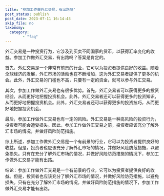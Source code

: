 ```yaml
---
title: "参加工作做外汇交易，有出路吗"
post_status: publish
post_date: 2023-07-11 16:14:43
skip_file: no
taxonomy:
  category:
        - "faq"
---
```


外汇交易是一种投资行为，它涉及到买卖不同国家的货币，以获得汇率变化的收益。参加工作做外汇交易，有出路吗？答案是肯定的。

首先，外汇交易是一个非常有前景的行业，它可以为投资者提供良好的收益。随着全球经济的发展，外汇市场的活动也在不断增加，这为外汇交易者提供了更多的机会。此外，外汇交易的门槛也不高，只要有一定的资金，就可以参与外汇交易。

其次，参加工作做外汇交易也有很多优势。首先，外汇交易者可以获得更多的投资经验，从而更好地把握投资机会。此外，外汇交易者还可以获得更多的投资知识，从而更好地把握投资机会。此外，外汇交易者还可以获得更多的投资技巧，从而更好地把握投资机会。

最后，参加工作做外汇交易也有一定的风险。外汇交易是一种高风险的投资行为，投资者可能会遭受损失。因此，参加工作做外汇交易之前，投资者应该充分了解外汇市场的情况，并做好风险防范措施。

综上所述，参加工作做外汇交易是一个有前景的行业，它可以为投资者提供良好的收益。但是，投资者也应该充分了解外汇市场的情况，并做好风险防范措施，以避免损失。只有在充分了解外汇市场的情况，并做好风险防范措施的情况下，参加工作做外汇交易才能有出路。

结论：参加工作做外汇交易是一个有前景的行业，它可以为投资者提供良好的收益。但是，投资者也应该充分了解外汇市场的情况，并做好风险防范措施，以避免损失。只有在充分了解外汇市场的情况，并做好风险防范措施的情况下，参加工作做外汇交易才能有出路。
